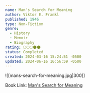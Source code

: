 ```yaml
---
name: Man's Search for Meaning
author: Viktor E. Frankl
published: 1946
type: Non-Fiction
genre:
  - History
  - Memoir
  - Biography
rating: 🌕🌕🌕🌑🌑
status: Completed
created: 2024-03-16 15:24:51 -0500
updated: 2024-06-16 16:56:59 -0500
---
```


![[mans-search-for-meaning.jpg|300]]

Book Link: [Man's Search for Meaning](https://www.goodreads.com/book/show/4069.Man_s_Search_for_Meaning)
